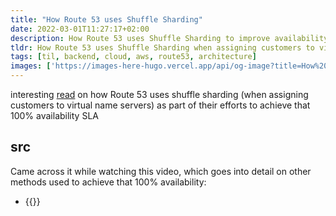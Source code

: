 ```yaml
---
title: "How Route 53 uses Shuffle Sharding"
date: 2022-03-01T11:27:17+02:00
description: How Route 53 uses Shuffle Sharding to improve availability when assigning customers to virtual name servers.
tldr: How Route 53 uses Shuffle Sharding when assigning customers to virtual name servers.
tags: [til, backend, cloud, aws, route53, architecture]
images: ['https://images-here-hugo.vercel.app/api/og-image?title=How%20Route%2053%20uses%20Shuffle%20Sharding']
---
```


interesting [read](https://aws.amazon.com/builders-library/workload-isolation-using-shuffle-sharding/
) on how Route 53 uses shuffle sharding (when assigning customers to virtual name servers) as part of their efforts to achieve that 100% availability SLA

## src

Came across it while watching this video, which goes into detail on other methods used to achieve that 100% availability:

- {{<youtube E33dA6n9O7I>}}
